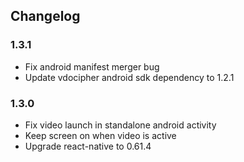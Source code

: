 ## Changelog

### 1.3.1
* Fix android manifest merger bug
* Update vdocipher android sdk dependency to 1.2.1

### 1.3.0
* Fix video launch in standalone android activity
* Keep screen on when video is active
* Upgrade react-native to 0.61.4
